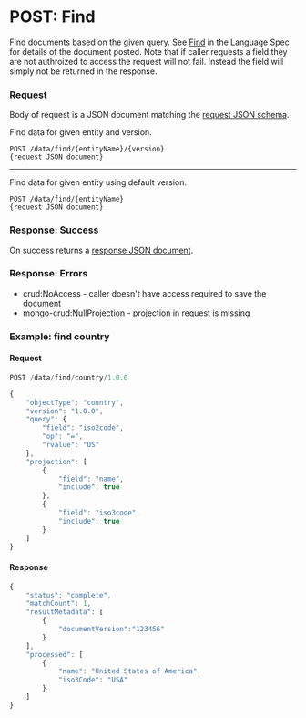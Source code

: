 # POST: Find
Find documents based on the given query.  See [Find](../language_specification/data.html#find) in the Language Spec for details of the document posted.  Note that if caller requests a field they are not authroized to access the request will not fail.  Instead the field will simply not be returned in the response.

### Request
Body of request is a JSON document matching the [request JSON schema](https://raw.githubusercontent.com/lightblue-platform/lightblue-core/master/crud/src/main/resources/json-schema/findRequest.json).

Find data for given entity and version.
```
POST /data/find/{entityName}/{version}
{request JSON document}
```
---

Find data for given entity using default version.
```
POST /data/find/{entityName}
{request JSON document}
```

### Response: Success
On success returns a [response JSON document](https://raw.githubusercontent.com/lightblue-platform/lightblue-core/master/crud/src/main/resources/json-schema/response.json).

### Response: Errors
* crud:NoAccess - caller doesn't have access required to save the document
* mongo-crud:NullProjection - projection in request is missing

### Example: find country

#### Request
```javascript
POST /data/find/country/1.0.0

{
    "objectType": "country",
    "version": "1.0.0",
    "query": {
        "field": "iso2code",
        "op": "=",
        "rvalue": "US"
    },
    "projection": [
        {
            "field": "name",
            "include": true
        },
        {
            "field": "iso3code",
            "include": true
        }
    ]
}
```

#### Response
```javascript
{
    "status": "complete",
    "matchCount": 1,
    "resultMetadata": [
        {
            "documentVersion":"123456"
        }
    ],
    "processed": [
        {
            "name": "United States of America",
            "iso3Code": "USA"
        }
    ]
}
```
